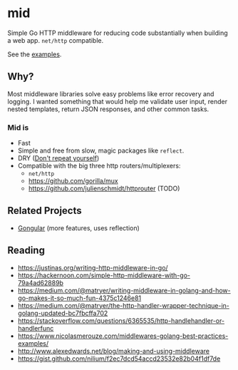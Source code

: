 # mid

Simple Go HTTP middleware for reducing code substantially when building a web app. `net/http` compatible.

See the [examples](https://github.com/Xeoncross/mid/tree/master/examples).

## Why?

Most middleware libraries solve easy problems like error recovery and logging. I wanted something that would help me validate user input, render nested templates, return JSON responses, and other common tasks.

### Mid is

- Fast
- Simple and free from slow, magic packages like `reflect`.
- DRY ([Don't repeat yourself](https://en.wikipedia.org/wiki/Don%27t_repeat_yourself))
- Compatible with the big three http routers/multiplexers:
  - `net/http`
  - https://github.com/gorilla/mux
  - https://github.com/julienschmidt/httprouter (TODO)

## Related Projects

- [Gongular](https://github.com/mustafaakin/gongular#how-to-use) (more features, uses reflection)


## Reading

- https://justinas.org/writing-http-middleware-in-go/
- https://hackernoon.com/simple-http-middleware-with-go-79a4ad62889b
- https://medium.com/@matryer/writing-middleware-in-golang-and-how-go-makes-it-so-much-fun-4375c1246e81
- https://medium.com/@matryer/the-http-handler-wrapper-technique-in-golang-updated-bc7fbcffa702
- https://stackoverflow.com/questions/6365535/http-handlehandler-or-handlerfunc
- https://www.nicolasmerouze.com/middlewares-golang-best-practices-examples/
- http://www.alexedwards.net/blog/making-and-using-middleware
- https://gist.github.com/nilium/f2ec7dcd54accd23532e82b04f1df7de
